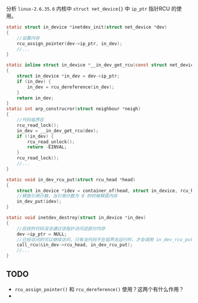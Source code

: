 分析 `linux-2.6.35.6` 内核中 `struct net_device{}` 中 `ip_ptr` 指针RCU 的使用。



```c
static struct in_device *inetdev_init(struct net_device *dev)
{
    //设置内存
	rcu_assign_pointer(dev->ip_ptr, in_dev);
    //...
}
```



```c
static inline struct in_device *__in_dev_get_rcu(const struct net_device *dev)
{
    struct in_device *in_dev = dev->ip_ptr;
    if (in_dev) {
        in_dev = rcu_dereference(in_dev);
    }
	return in_dev;
}
static int arp_construcror(struct neighbour *neigh)
{
    //代码临界区
    rcu_read_lock();
    in_dev = __in_dev_get_rcu(dev);
    if (!in_dev) {
        rcu_read_unlock();
        return -EINVAL;
    }
    rcu_read_lock();
    //...
}
```





```c
static void in_dev_rcu_put(struct rcu_head *head)
{
    struct in_device *idev = container_of(head, struct in_device, rcu_head);
	//释放引用计数，当引用计数为 0 的时候释放内存
    in_dev_put(idev);
}

static void inetdev_destroy(struct in_device *in_dev)
{
    //后续的代码没法通过该指针访问这部分内存
    dev->ip_ptr = NULL;
    //已经访问的可以继续访问，只有当代码不在临界去运行时，才会调用 in_dev_rcu_put()
    call_rcu(&in_dev->rcu_head, in_dev_rcu_put);
    //...
}
```



## TODO

* `rcu_assign_pointer()` 和 `rcu_dereference()` 使用？这两个有什么作用？
* 



